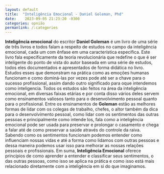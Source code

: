 ```yaml
---
layout: default
title:  "Inteligência Emocional - Daniel Goleman, Phd"
date:    2023-09-05 21:23:20 -0300
categories: opnião
permanlink: /:categories
---
```

**Inteligência emocional** do escritor **Daniel Goleman** é um livro de uma série de três livros e todos falam a respeito de estudos no campo da inteligência emocional, cada um com ênfase em uma característica específica. Este livro fala especificamente da teoria revolucionária que redefine o que é ser inteligente do ponto de vista do autor baseada em uma série de estudos, todos eles documentados e apresentados de forma didática no livro. Estudos esses que demonstram na prática como as emoções humanas funcionam e como dominá-las por vezes pode até ser a chave para o sucesso profissional, assim dando outro significado para oque intendemos como inteligencia.
Todos os estudos são feitos na área da inteligência emocional, em diversas faixas etárias e por conta disso vários deles servem como ensinamentos valiosos tanto para o desenvolvimento pessoal quanto para o profissional. Entre os ensinamentos de **Goleman** estão as melhores formas de lidar com os colegas de trabalho, chefes, o altor também da dica para o desenvolvimento pessoal, como lidar com os sentimentos das outras pessoas e principalmente como intende los, fala como a inteligência emocional pode ser usada para preservar e prolongar o casamento e chega a falar até de como preservar a saúde através do controle da raiva. Sabendo como os sentimentos funcionam podemos entender como influenciam nossas vidas e até a forma como lidamos com outras pessoas e dessa maneira podemos usar isso para melhorar as nossas relações pessoais e profissionais. Em suma, **Inteligência Emocional** oferece princípios de como aprender a entender e classificar seus sentimentos, o das outras pessoas, como isso se aplica na prática e como isso está mais relacionado diretamente com a inteligência em si do que imaginamos.